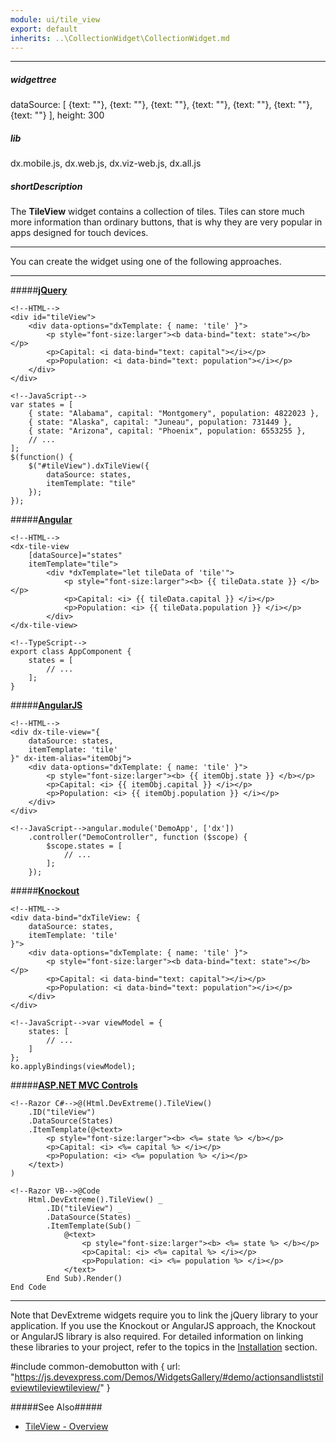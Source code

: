 ```yaml
---
module: ui/tile_view
export: default
inherits: ..\CollectionWidget\CollectionWidget.md
---
```

---
##### widgettree
dataSource: [
    {text: ""},
    {text: ""},
    {text: ""},
    {text: ""},
    {text: ""},
    {text: ""},
    {text: ""}
],
height: 300

##### lib
dx.mobile.js, dx.web.js, dx.viz-web.js, dx.all.js

##### shortDescription
The **TileView** widget contains a collection of tiles. Tiles can store much more information than ordinary buttons, that is why they are very popular in apps designed for touch devices.

---
You can create the widget using one of the following approaches.

---
#####[**jQuery**](/concepts/00%20Getting%20Started/10%20Widget%20Basics%20-%20jQuery/01%20Create%20and%20Configure%20a%20Widget.md '/Documentation/Guide/Getting_Started/Widget_Basics_-_jQuery/Create_and_Configure_a_Widget/')  

    <!--HTML-->
    <div id="tileView">
        <div data-options="dxTemplate: { name: 'tile' }">
            <p style="font-size:larger"><b data-bind="text: state"></b></p>
            <p>Capital: <i data-bind="text: capital"></i></p>
            <p>Population: <i data-bind="text: population"></i></p>
        </div>
    </div>

    <!--JavaScript-->
    var states = [
        { state: "Alabama", capital: "Montgomery", population: 4822023 },
        { state: "Alaska", capital: "Juneau", population: 731449 },
        { state: "Arizona", capital: "Phoenix", population: 6553255 },
        // ...
    ];
    $(function() {
        $("#tileView").dxTileView({
            dataSource: states,
            itemTemplate: "tile"
        });
    });

#####[**Angular**](/concepts/00%20Getting%20Started/15%20Widget%20Basics%20-%20Angular/01%20Create%20and%20Configure%20a%20Widget.md '/Documentation/Guide/Getting_Started/Widget_Basics_-_Angular/Create_and_Configure_a_Widget/')  

    <!--HTML-->
    <dx-tile-view
        [dataSource]="states"
        itemTemplate="tile">
            <div *dxTemplate="let tileData of 'tile'">
                <p style="font-size:larger"><b> {{ tileData.state }} </b></p>
                <p>Capital: <i> {{ tileData.capital }} </i></p>
                <p>Population: <i> {{ tileData.population }} </i></p>
            </div>
    </dx-tile-view>

    <!--TypeScript-->
    export class AppComponent {
        states = [
            // ...
        ];
    }

#####[**AngularJS**](/concepts/00%20Getting%20Started/20%20Widget%20Basics%20-%20AngularJS/01%20Create%20and%20Configure%20a%20Widget.md '/Documentation/Guide/Getting_Started/Widget_Basics_-_AngularJS/Create_and_Configure_a_Widget/')  

    <!--HTML-->
    <div dx-tile-view="{
        dataSource: states,
        itemTemplate: 'tile'
    }" dx-item-alias="itemObj">
        <div data-options="dxTemplate: { name: 'tile' }">
            <p style="font-size:larger"><b> {{ itemObj.state }} </b></p>
            <p>Capital: <i> {{ itemObj.capital }} </i></p>
            <p>Population: <i> {{ itemObj.population }} </i></p>
        </div>
    </div>

    <!--JavaScript-->angular.module('DemoApp', ['dx'])
        .controller("DemoController", function ($scope) {
            $scope.states = [
                // ...   
            ];
        });

#####[**Knockout**](/concepts/00%20Getting%20Started/25%20Widget%20Basics%20-%20Knockout/01%20Create%20and%20Configure%20a%20Widget.md '/Documentation/Guide/Getting_Started/Widget_Basics_-_Knockout/Create_and_Configure_a_Widget/')  

    <!--HTML-->
    <div data-bind="dxTileView: {
        dataSource: states,
        itemTemplate: 'tile'
    }">
        <div data-options="dxTemplate: { name: 'tile' }">
            <p style="font-size:larger"><b data-bind="text: state"></b></p>
            <p>Capital: <i data-bind="text: capital"></i></p>
            <p>Population: <i data-bind="text: population"></i></p>
        </div>
    </div>

    <!--JavaScript-->var viewModel = {
        states: [
            // ...
        ]
    };
    ko.applyBindings(viewModel);

#####[**ASP.NET MVC Controls**](/concepts/35%20ASP.NET%20MVC%20Controls/20%20Fundamentals/05%20Creating%20a%20Widget.md '/Documentation/Guide/ASP.NET_MVC_Controls/Fundamentals/#Creating_a_Widget')

    <!--Razor C#-->@(Html.DevExtreme().TileView()
        .ID("tileView")
        .DataSource(States)
        .ItemTemplate(@<text>
            <p style="font-size:larger"><b> <%= state %> </b></p>
            <p>Capital: <i> <%= capital %> </i></p>
            <p>Population: <i> <%= population %> </i></p>
        </text>)
    )

    <!--Razor VB-->@Code
        Html.DevExtreme().TileView() _
            .ID("tileView") _
            .DataSource(States) _
            .ItemTemplate(Sub()
                @<text>
                    <p style="font-size:larger"><b> <%= state %> </b></p>
                    <p>Capital: <i> <%= capital %> </i></p>
                    <p>Population: <i> <%= population %> </i></p>
                </text>
            End Sub).Render()
    End Code

---

Note that DevExtreme widgets require you to link the jQuery library to your application. If you use the Knockout or AngularJS approach, the Knockout or AngularJS library is also required. For detailed information on linking these libraries to your project, refer to the topics in the [Installation](/concepts/00%20Getting%20Started/01%20Installation/01%20Local%20Scripts.md '/Documentation/Guide/Getting_Started/Installation/Local_Scripts/') section.

#include common-demobutton with {
    url: "https://js.devexpress.com/Demos/WidgetsGallery/#demo/actionsandliststileviewtileviewtileview/"
}

#####See Also#####
- [TileView - Overview](/concepts/05%20Widgets/TileView/00%20Overview.md '/Documentation/Guide/Widgets/TileView/Overview/')